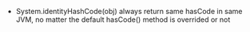 * System.identityHashCode(obj) always return same hasCode in same JVM, no matter the default hasCode() method is overrided or not
